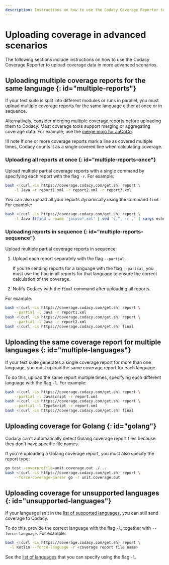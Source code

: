 ```yaml
---
description: Instructions on how to use the Codacy Coverage Reporter to upload coverage data in advanced scenarios such as when running parallel tests, using monorepos, or testing source code in multiple or unsupported languages.
---
```


# Uploading coverage in advanced scenarios

The following sections include instructions on how to use the Codacy Coverage Reporter to upload coverage data in more advanced scenarios.

## Uploading multiple coverage reports for the same language {: id="multiple-reports"}

If your test suite is split into different modules or runs in parallel, you must upload multiple coverage reports for the same language either at once or in sequence.

Alternatively, consider merging multiple coverage reports before uploading them to Codacy. Most coverage tools support merging or aggregating coverage data. For example, use the [merge mojo for JaCoCo](http://www.eclemma.org/jacoco/trunk/doc/merge-mojo.html).

!!! note
    If one or more coverage reports mark a line as covered multiple times, Codacy counts it as a single covered line when calculating coverage.

### Uploading all reports at once {: id="multiple-reports-once"}

Upload multiple partial coverage reports with a single command by specifying each report with the flag `-r`. For example:

```bash
bash <(curl -Ls https://coverage.codacy.com/get.sh) report \
    -l Java -r report1.xml -r report2.xml -r report3.xml
```

You can also upload all your reports dynamically using the command `find`. For example:

```bash
bash <(curl -Ls https://coverage.codacy.com/get.sh) report \
    -l Java $(find . -name 'jacoco*.xml' | sed 's,^, -r ,' | xargs echo)
```

### Uploading reports in sequence {: id="multiple-reports-sequence"}

Upload multiple partial coverage reports in sequence:

1.  Upload each report <span class="skip-vale">separately</span> with the flag `--partial`.

    If you're sending reports for a language with the flag `--partial`, you must use the flag in all reports for that language to ensure the correct calculation of the coverage.

1.  Notify Codacy with the `final` command after uploading all reports.

For example:

```bash
bash <(curl -Ls https://coverage.codacy.com/get.sh) report \
    --partial -l Java -r report1.xml
bash <(curl -Ls https://coverage.codacy.com/get.sh) report \
    --partial -l Java -r report2.xml
bash <(curl -Ls https://coverage.codacy.com/get.sh) final
```

## Uploading the same coverage report for multiple languages {: id="multiple-languages"}

If your test suite generates a single coverage report for more than one language, you must upload the same coverage report for each language.

To do this, upload the same report multiple times, specifying each different language with the flag `-l`. For example:

```bash
bash <(curl -Ls https://coverage.codacy.com/get.sh) report \
    --partial -l Javascript -r report.xml
bash <(curl -Ls https://coverage.codacy.com/get.sh) report \
    --partial -l TypeScript -r report.xml
bash <(curl -Ls https://coverage.codacy.com/get.sh) final
```

## Uploading coverage for Golang {: id="golang"}

Codacy can't automatically detect Golang coverage report files because they don't have specific file names.

If you're uploading a Golang coverage report, you must also specify the report type:

```bash
go test -coverprofile=unit.coverage.out ./...
bash <(curl -Ls https://coverage.codacy.com/get.sh) report \
    --force-coverage-parser go -r unit.coverage.out
```

## Uploading coverage for unsupported languages {: id="unsupported-languages"}

If your language isn't in the [list of supported languages](index.md#generating-coverage), you can still send coverage to Codacy.

To do this, provide the correct language with the flag `-l`, together with `--force-language`. For example:

```bash
bash <(curl -Ls https://coverage.codacy.com/get.sh) report \
  -l Kotlin --force-language -r <coverage report file name>
```

See the [list of languages](https://github.com/codacy/codacy-plugins-api/blob/master/codacy-plugins-api/src/main/scala/com/codacy/plugins/api/languages/Language.scala#L41) that you can specify using the flag `-l`.
